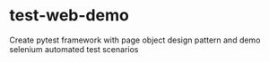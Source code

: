 <h1>test-web-demo</h1>
<p>Create pytest framework with page object design pattern and demo selenium automated test scenarios</p>